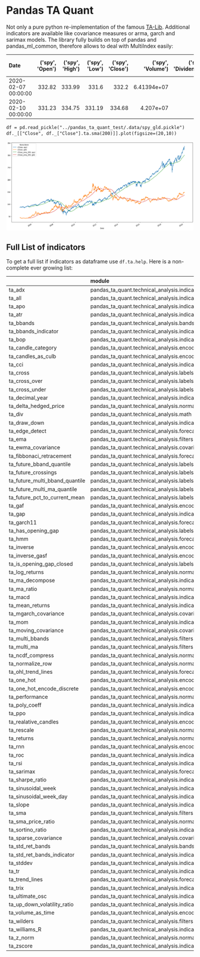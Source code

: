 # Pandas TA Quant

Not only a pure python re-implementation of the famous [TA-Lib][e1]. Additional indicators are available like covariance 
measures or arma, garch and sarimax models. The library fully builds on top of pandas and pandas_ml_common, therefore
allows to deal with MultiIndex easily:

| Date                |   ('spy', 'Open') |   ('spy', 'High') |   ('spy', 'Low') |   ('spy', 'Close') |   ('spy', 'Volume') |   ('spy', 'Dividends') |   ('spy', 'Stock Splits') |   ('gld', 'Open') |   ('gld', 'High') |   ('gld', 'Low') |   ('gld', 'Close') |   ('gld', 'Volume') |   ('gld', 'Dividends') |   ('gld', 'Stock Splits') |
|:--------------------|------------------:|------------------:|-----------------:|-------------------:|--------------------:|-----------------------:|--------------------------:|------------------:|------------------:|-----------------:|-------------------:|--------------------:|-----------------------:|--------------------------:|
| 2020-02-07 00:00:00 |            332.82 |            333.99 |           331.6  |             332.2  |         6.41394e+07 |                      0 |                         0 |            147.83 |            148.18 |           147.34 |             147.79 |         6.3793e+06  |                      0 |                         0 |
| 2020-02-10 00:00:00 |            331.23 |            334.75 |           331.19 |             334.68 |         4.207e+07   |                      0 |                         0 |            148.21 |            148.45 |           147.91 |             148.17 |         5.7936e+06  |                      0 |                         0 |

```
df = pd.read_pickle("../pandas_ta_quant_test/.data/spy_gld.pickle")
df._[["Close", df._["Close"].ta.sma(200)]].plot(figsize=(20,10))
```

![Plot][ghi1]

## Full List of indicators
To get a full list if indicators as dataframe use `df.ta.help`. 
Here is a non-complete ever growing list:

|                                | module                                                            |
|:-------------------------------|:------------------------------------------------------------------|
| ta_adx                         | pandas_ta_quant.technical_analysis.indicators.multi_object        |
| ta_all                         | pandas_ta_quant.technical_analysis.indicators                     |
| ta_apo                         | pandas_ta_quant.technical_analysis.indicators.single_object       |
| ta_atr                         | pandas_ta_quant.technical_analysis.indicators.multi_object        |
| ta_bbands                      | pandas_ta_quant.technical_analysis.bands                          |
| ta_bbands_indicator            | pandas_ta_quant.technical_analysis.indicators.single_object       |
| ta_bop                         | pandas_ta_quant.technical_analysis.indicators.multi_object        |
| ta_candle_category             | pandas_ta_quant.technical_analysis.encoders.candles               |
| ta_candles_as_culb             | pandas_ta_quant.technical_analysis.encoders.candles               |
| ta_cci                         | pandas_ta_quant.technical_analysis.indicators.multi_object        |
| ta_cross                       | pandas_ta_quant.technical_analysis.labels.discrete                |
| ta_cross_over                  | pandas_ta_quant.technical_analysis.labels.discrete                |
| ta_cross_under                 | pandas_ta_quant.technical_analysis.labels.discrete                |
| ta_decimal_year                | pandas_ta_quant.technical_analysis.indicators.time                |
| ta_delta_hedged_price          | pandas_ta_quant.technical_analysis.normalizer                     |
| ta_div                         | pandas_ta_quant.technical_analysis.math                           |
| ta_draw_down                   | pandas_ta_quant.technical_analysis.indicators.single_object       |
| ta_edge_detect                 | pandas_ta_quant.technical_analysis.forecast.support               |
| ta_ema                         | pandas_ta_quant.technical_analysis.filters                        |
| ta_ewma_covariance             | pandas_ta_quant.technical_analysis.covariances                    |
| ta_fibbonaci_retracement       | pandas_ta_quant.technical_analysis.forecast.support               |
| ta_future_bband_quantile       | pandas_ta_quant.technical_analysis.labels.discrete                |
| ta_future_crossings            | pandas_ta_quant.technical_analysis.labels.discrete                |
| ta_future_multi_bband_quantile | pandas_ta_quant.technical_analysis.labels.discrete                |
| ta_future_multi_ma_quantile    | pandas_ta_quant.technical_analysis.labels.discrete                |
| ta_future_pct_to_current_mean  | pandas_ta_quant.technical_analysis.labels.continuous              |
| ta_gaf                         | pandas_ta_quant.technical_analysis.encoders.gramian_angular_field |
| ta_gap                         | pandas_ta_quant.technical_analysis.indicators.multi_object        |
| ta_garch11                     | pandas_ta_quant.technical_analysis.forecast.volatility            |
| ta_has_opening_gap             | pandas_ta_quant.technical_analysis.labels.discrete                |
| ta_hmm                         | pandas_ta_quant.technical_analysis.forecast.predictive_indicator  |
| ta_inverse                     | pandas_ta_quant.technical_analysis.encoders.resample              |
| ta_inverse_gasf                | pandas_ta_quant.technical_analysis.encoders.gramian_angular_field |
| ta_is_opening_gap_closed       | pandas_ta_quant.technical_analysis.labels.discrete                |
| ta_log_returns                 | pandas_ta_quant.technical_analysis.normalizer                     |
| ta_ma_decompose                | pandas_ta_quant.technical_analysis.indicators.single_object       |
| ta_ma_ratio                    | pandas_ta_quant.technical_analysis.normalizer                     |
| ta_macd                        | pandas_ta_quant.technical_analysis.indicators.single_object       |
| ta_mean_returns                | pandas_ta_quant.technical_analysis.indicators.single_object       |
| ta_mgarch_covariance           | pandas_ta_quant.technical_analysis.covariances                    |
| ta_mom                         | pandas_ta_quant.technical_analysis.indicators.single_object       |
| ta_moving_covariance           | pandas_ta_quant.technical_analysis.covariances                    |
| ta_multi_bbands                | pandas_ta_quant.technical_analysis.filters                        |
| ta_multi_ma                    | pandas_ta_quant.technical_analysis.filters                        |
| ta_ncdf_compress               | pandas_ta_quant.technical_analysis.normalizer                     |
| ta_normalize_row               | pandas_ta_quant.technical_analysis.normalizer                     |
| ta_ohl_trend_lines             | pandas_ta_quant.technical_analysis.forecast.support               |
| ta_one_hot                     | pandas_ta_quant.technical_analysis.encoders.one_hot               |
| ta_one_hot_encode_discrete     | pandas_ta_quant.technical_analysis.encoders.one_hot               |
| ta_performance                 | pandas_ta_quant.technical_analysis.normalizer                     |
| ta_poly_coeff                  | pandas_ta_quant.technical_analysis.indicators.single_object       |
| ta_ppo                         | pandas_ta_quant.technical_analysis.indicators.single_object       |
| ta_realative_candles           | pandas_ta_quant.technical_analysis.encoders.candles               |
| ta_rescale                     | pandas_ta_quant.technical_analysis.normalizer                     |
| ta_returns                     | pandas_ta_quant.technical_analysis.normalizer                     |
| ta_rnn                         | pandas_ta_quant.technical_analysis.encoders.auto_regression       |
| ta_roc                         | pandas_ta_quant.technical_analysis.indicators.single_object       |
| ta_rsi                         | pandas_ta_quant.technical_analysis.indicators.single_object       |
| ta_sarimax                     | pandas_ta_quant.technical_analysis.forecast.predictive_indicator  |
| ta_sharpe_ratio                | pandas_ta_quant.technical_analysis.indicators.single_object       |
| ta_sinusoidal_week             | pandas_ta_quant.technical_analysis.indicators.time                |
| ta_sinusoidal_week_day         | pandas_ta_quant.technical_analysis.indicators.time                |
| ta_slope                       | pandas_ta_quant.technical_analysis.indicators.single_object       |
| ta_sma                         | pandas_ta_quant.technical_analysis.filters                        |
| ta_sma_price_ratio             | pandas_ta_quant.technical_analysis.normalizer                     |
| ta_sortino_ratio               | pandas_ta_quant.technical_analysis.indicators.single_object       |
| ta_sparse_covariance           | pandas_ta_quant.technical_analysis.covariances                    |
| ta_std_ret_bands               | pandas_ta_quant.technical_analysis.bands                          |
| ta_std_ret_bands_indicator     | pandas_ta_quant.technical_analysis.indicators.single_object       |
| ta_stddev                      | pandas_ta_quant.technical_analysis.indicators.single_object       |
| ta_tr                          | pandas_ta_quant.technical_analysis.indicators.multi_object        |
| ta_trend_lines                 | pandas_ta_quant.technical_analysis.forecast.support               |
| ta_trix                        | pandas_ta_quant.technical_analysis.indicators.single_object       |
| ta_ultimate_osc                | pandas_ta_quant.technical_analysis.indicators.multi_object        |
| ta_up_down_volatility_ratio    | pandas_ta_quant.technical_analysis.indicators.single_object       |
| ta_volume_as_time              | pandas_ta_quant.technical_analysis.encoders.volume                |
| ta_wilders                     | pandas_ta_quant.technical_analysis.filters                        |
| ta_williams_R                  | pandas_ta_quant.technical_analysis.indicators.multi_object        |
| ta_z_norm                      | pandas_ta_quant.technical_analysis.normalizer                     |
| ta_zscore                      | pandas_ta_quant.technical_analysis.indicators.single_object       |                                                                       |

[ghi1]: ../.readme/images/multi_index.png

[e1]: http://mrjbq7.github.io/ta-lib/